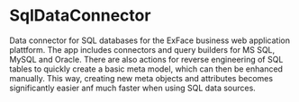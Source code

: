 # SqlDataConnector
Data connector for SQL databases for the ExFace business web application plattform. The app includes connectors and query builders for MS SQL, MySQL and Oracle. There are also actions for reverse engineering of SQL tables to quickly create a basic meta model, which can then be enhanced manually. This way, creating new meta objects and attributes becomes significantly easier anf much faster when using SQL data sources.

